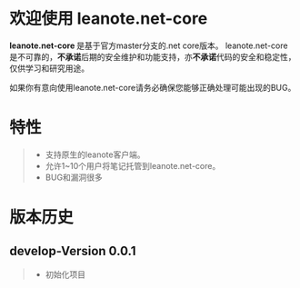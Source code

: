 # 欢迎使用 leanote.net-core 

 <p><b>leanote.net-core </b>是基于官方master分支的.net core版本。 leanote.net-core 是不可靠的，<b>不承诺</b>后期的安全维护和功能支持，亦<b>不承诺</b>代码的安全和稳定性，仅供学习和研究用途。</p>
<p> 如果你有意向使用leanote.net-core请务必确保您能够正确处理可能出现的BUG。</p>

# 特性
> * 支持原生的leanote客户端。
> * 允许1~10个用户将笔记托管到leanote.net-core。
> * BUG和漏洞很多



# 版本历史
## develop-Version 0.0.1 

> * 初始化项目

